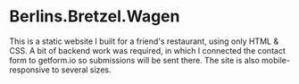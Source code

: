 # Berlins.Bretzel.Wagen
This is a static website I built for a friend's restaurant, using only HTML & CSS. A bit of backend work was required, in which I connected the contact form to getform.io so submissions will be sent there. The site is also mobile-responsive to several sizes.
